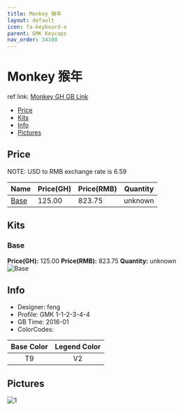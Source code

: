 ```yaml
---
title: Monkey 猴年
layout: default
icon: fa-keyboard-o
parent: GMK Keycaps
nav_order: 34100
---
```


# Monkey 猴年

ref link: [Monkey GH GB Link](https://geekhack.org/index.php?topic=79061.0)

* [Price](#price)
* [Kits](#kits)
* [Info](#info)
* [Pictures](#pictures)


## Price  
NOTE: USD to RMB exchange rate is 6.59

| Name          | Price(GH)    |  Price(RMB) | Quantity |
| ------------- | ------------ |  ---------- | -------- |
|[Base](#base)|125.00|823.75|unknown|


## Kits
### Base
**Price(GH):** 125.00    **Price(RMB):** 823.75    **Quantity:** unknown  
<img src="{{ 'assets/images/gmk-keycaps/monkey/kits_pics/base.jpg' | relative_url }}" alt="Base" class="image featured">


## Info
* Designer: feng
* Profile: GMK 1-1-2-3-4-4
* GB Time: 2016-01
* ColorCodes: 

Base Color      | Legend Color
:-------------: | :------------:
T9|V2


## Pictures
<img src="{{ 'assets/images/gmk-keycaps/monkey/rendering_pics/1.jpg' | relative_url }}" alt="1" class="image featured">
